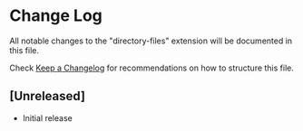 # Change Log

All notable changes to the "directory-files" extension will be documented in this file.

Check [Keep a Changelog](http://keepachangelog.com/) for recommendations on how to structure this file.

## [Unreleased]

- Initial release
